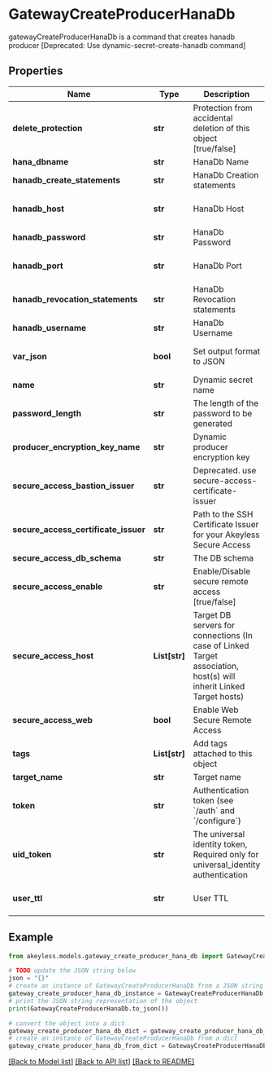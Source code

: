 # GatewayCreateProducerHanaDb

gatewayCreateProducerHanaDb is a command that creates hanadb producer [Deprecated: Use dynamic-secret-create-hanadb command]

## Properties

Name | Type | Description | Notes
------------ | ------------- | ------------- | -------------
**delete_protection** | **str** | Protection from accidental deletion of this object [true/false] | [optional] 
**hana_dbname** | **str** | HanaDb Name | [optional] 
**hanadb_create_statements** | **str** | HanaDb Creation statements | [optional] 
**hanadb_host** | **str** | HanaDb Host | [optional] [default to '127.0.0.1']
**hanadb_password** | **str** | HanaDb Password | [optional] 
**hanadb_port** | **str** | HanaDb Port | [optional] [default to '443']
**hanadb_revocation_statements** | **str** | HanaDb Revocation statements | [optional] 
**hanadb_username** | **str** | HanaDb Username | [optional] 
**var_json** | **bool** | Set output format to JSON | [optional] [default to False]
**name** | **str** | Dynamic secret name | 
**password_length** | **str** | The length of the password to be generated | [optional] 
**producer_encryption_key_name** | **str** | Dynamic producer encryption key | [optional] 
**secure_access_bastion_issuer** | **str** | Deprecated. use secure-access-certificate-issuer | [optional] 
**secure_access_certificate_issuer** | **str** | Path to the SSH Certificate Issuer for your Akeyless Secure Access | [optional] 
**secure_access_db_schema** | **str** | The DB schema | [optional] 
**secure_access_enable** | **str** | Enable/Disable secure remote access [true/false] | [optional] 
**secure_access_host** | **List[str]** | Target DB servers for connections (In case of Linked Target association, host(s) will inherit Linked Target hosts) | [optional] 
**secure_access_web** | **bool** | Enable Web Secure Remote Access | [optional] [default to False]
**tags** | **List[str]** | Add tags attached to this object | [optional] 
**target_name** | **str** | Target name | [optional] 
**token** | **str** | Authentication token (see &#x60;/auth&#x60; and &#x60;/configure&#x60;) | [optional] 
**uid_token** | **str** | The universal identity token, Required only for universal_identity authentication | [optional] 
**user_ttl** | **str** | User TTL | [optional] [default to '60m']

## Example

```python
from akeyless.models.gateway_create_producer_hana_db import GatewayCreateProducerHanaDb

# TODO update the JSON string below
json = "{}"
# create an instance of GatewayCreateProducerHanaDb from a JSON string
gateway_create_producer_hana_db_instance = GatewayCreateProducerHanaDb.from_json(json)
# print the JSON string representation of the object
print(GatewayCreateProducerHanaDb.to_json())

# convert the object into a dict
gateway_create_producer_hana_db_dict = gateway_create_producer_hana_db_instance.to_dict()
# create an instance of GatewayCreateProducerHanaDb from a dict
gateway_create_producer_hana_db_from_dict = GatewayCreateProducerHanaDb.from_dict(gateway_create_producer_hana_db_dict)
```
[[Back to Model list]](../README.md#documentation-for-models) [[Back to API list]](../README.md#documentation-for-api-endpoints) [[Back to README]](../README.md)


